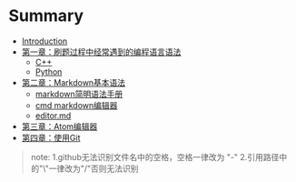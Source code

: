 # Summary

* [Introduction](README.md)
* [第一章：刷题过程中经常遇到的编程语言语法](chapter1.md)
  * [C++](chapter1/c++.md)
  * [Python](chapter1/python.md)
* [第二章：Markdown基本语法](chapter2.md)
  * [markdown简明语法手册](chapter2/md-help.md)
  * [cmd markdown编辑器](chapter2/Cmd-Markdown-编辑阅读器.md)
  * [editor.md](chapter2/md-help.md)
* [第三章：Atom编辑器](chapter3.md)
* [第四章：使用Git](chapter4.md)

> note:
>1.github无法识别文件名中的空格，空格一律改为 "-"
>2.引用路径中的"\\"一律改为"/"否则无法识别
